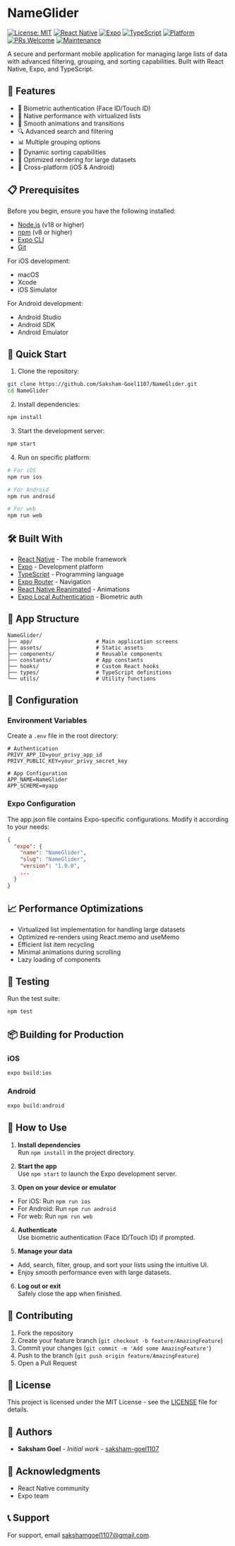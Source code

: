 # NameGlider

[![License: MIT](https://img.shields.io/badge/License-MIT-yellow.svg)](https://opensource.org/licenses/MIT)
[![React Native](https://img.shields.io/badge/React%20Native-v0.79.2-blue.svg)](https://reactnative.dev/)
[![Expo](https://img.shields.io/badge/Expo-v53.0.0-black.svg)](https://expo.dev/)
[![TypeScript](https://img.shields.io/badge/TypeScript-v5.3.3-blue.svg)](https://www.typescriptlang.org/)
[![Platform](https://img.shields.io/badge/Platform-iOS%20%7C%20Android-green.svg)](https://reactnative.dev/)
[![PRs Welcome](https://img.shields.io/badge/PRs-welcome-brightgreen.svg)](http://makeapullrequest.com)
[![Maintenance](https://img.shields.io/badge/Maintained%3F-yes-green.svg)](https://github.com/saksham-goel1107/NameGlider/graphs/commit-activity)

A secure and performant mobile application for managing large lists of data with advanced filtering, grouping, and sorting capabilities. Built with React Native, Expo, and TypeScript.

## 🌟 Features

- 🔐 Biometric authentication (Face ID/Touch ID)
- 📱 Native performance with virtualized lists
- 🎨 Smooth animations and transitions
- 🔍 Advanced search and filtering
- 📊 Multiple grouping options
- 🔄 Dynamic sorting capabilities
- 🎯 Optimized rendering for large datasets
- 📱 Cross-platform (iOS & Android)

## 📋 Prerequisites

Before you begin, ensure you have the following installed:
- [Node.js](https://nodejs.org/) (v18 or higher)
- [npm](https://www.npmjs.com/) (v8 or higher)
- [Expo CLI](https://docs.expo.dev/get-started/installation/)
- [Git](https://git-scm.com/)

For iOS development:
- macOS
- Xcode
- iOS Simulator

For Android development:
- Android Studio
- Android SDK
- Android Emulator

## 🚀 Quick Start

1. Clone the repository:
```bash
git clone https://github.com/Saksham-Goel1107/NameGlider.git
cd NameGlider
```

2. Install dependencies:
```bash
npm install
```

3. Start the development server:
```bash
npm start
```

4. Run on specific platform:
```bash
# For iOS
npm run ios

# For Android
npm run android

# For web
npm run web
```

## 🛠️ Built With

- [React Native](https://reactnative.dev/) - The mobile framework
- [Expo](https://expo.dev/) - Development platform
- [TypeScript](https://www.typescriptlang.org/) - Programming language
- [Expo Router](https://docs.expo.dev/routing/introduction/) - Navigation
- [React Native Reanimated](https://docs.swmansion.com/react-native-reanimated/) - Animations
- [Expo Local Authentication](https://docs.expo.dev/versions/latest/sdk/local-authentication/) - Biometric auth

## 📱 App Structure

```
NameGlider/
├── app/                    # Main application screens
├── assets/                 # Static assets
├── components/             # Reusable components
├── constants/              # App constants
├── hooks/                  # Custom React hooks
├── types/                  # TypeScript definitions
└── utils/                  # Utility functions
```

## 🔧 Configuration

### Environment Variables

Create a `.env` file in the root directory:

```env
# Authentication
PRIVY_APP_ID=your_privy_app_id
PRIVY_PUBLIC_KEY=your_privy_secret_key

# App Configuration
APP_NAME=NameGlider
APP_SCHEME=myapp
```

### Expo Configuration

The app.json file contains Expo-specific configurations. Modify it according to your needs:

```json
{
  "expo": {
    "name": "NameGlider",
    "slug": "NameGlider",
    "version": "1.0.0",
    ...
  }
}
```

## 📈 Performance Optimizations

- Virtualized list implementation for handling large datasets
- Optimized re-renders using React.memo and useMemo
- Efficient list item recycling
- Minimal animations during scrolling
- Lazy loading of components

## 🧪 Testing

Run the test suite:

```bash
npm test
```

## 📦 Building for Production

### iOS
```bash
expo build:ios
```

### Android
```bash
expo build:android
```

## 📝 How to Use

1. **Install dependencies**  
  Run `npm install` in the project directory.

2. **Start the app**  
  Use `npm start` to launch the Expo development server.

3. **Open on your device or emulator**  
  - For iOS: Run `npm run ios`
  - For Android: Run `npm run android`
  - For web: Run `npm run web`

4. **Authenticate**  
  Use biometric authentication (Face ID/Touch ID) if prompted.

5. **Manage your data**  
  - Add, search, filter, group, and sort your lists using the intuitive UI.
  - Enjoy smooth performance even with large datasets.

6. **Log out or exit**  
  Safely close the app when finished.

## 🤝 Contributing

1. Fork the repository
2. Create your feature branch (`git checkout -b feature/AmazingFeature`)
3. Commit your changes (`git commit -m 'Add some AmazingFeature'`)
4. Push to the branch (`git push origin feature/AmazingFeature`)
5. Open a Pull Request

## 📄 License

This project is licensed under the MIT License - see the [LICENSE](LICENSE) file for details.

## 👥 Authors

- **Saksham Goel** - *Initial work* - [saksham-goel1107](https://github.com/Saksham-Goel1107)

## 🙏 Acknowledgments

- React Native community
- Expo team

## 📞 Support

For support, email sakshamgoel1107@gmail.com.